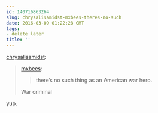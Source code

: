 ```yaml
---
id: 140716863264
slug: chrysalisamidst-mxbees-theres-no-such
date: 2016-03-09 01:22:28 GMT
tags:
- delete later
title: ''
---
```

<p><a class="tumblr_blog" href="http://chrysalisamidst.tumblr.com/post/140714180438">chrysalisamidst</a>:</p>
<blockquote>
<p><a class="tumblr_blog" href="http://mxbees.tumblr.com/post/140713814289">mxbees</a>:</p>
<blockquote>
<p>there’s no such thing as an American war hero.</p>
</blockquote>
<p>War criminal</p>
</blockquote>

yup.